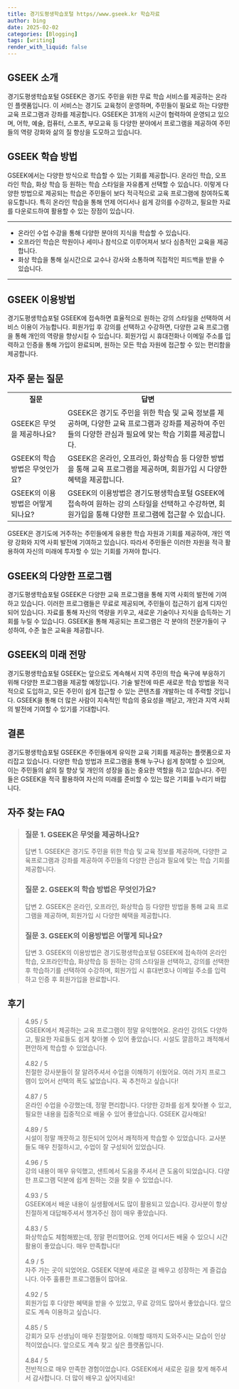 ```yaml
---
title: 경기도평생학습포털 https//www.gseek.kr 학습자료
author: bing
date: 2025-02-02
categories: [Blogging]
tags: [writing]
render_with_liquid: false
---
```



<h2 id='GSEEK_소개'>GSEEK 소개</h2>

<p>경기도평생학습포털 GSEEK은 경기도 주민을 위한 무료 학습 서비스를 제공하는 온라인 플랫폼입니다. 이 서비스는 경기도 교육청이 운영하며, 주민들이 필요로 하는 다양한 교육 프로그램과 강좌를 제공합니다. GSEEK은 31개의 시군이 협력하여 운영되고 있으며, 어학, 예술, 컴퓨터, 스포츠, 부모교육 등 다양한 분야에서 프로그램을 제공하여 주민들의 역량 강화와 삶의 질 향상을 도모하고 있습니다.</p>

<h2 id='GSEEK_학습_방법'>GSEEK 학습 방법</h2>

<p>GSEEK에서는 다양한 방식으로 학습할 수 있는 기회를 제공합니다. 온라인 학습, 오프라인 학습, 화상 학습 등 원하는 학습 스타일을 자유롭게 선택할 수 있습니다. 이렇게 다양한 방법으로 제공되는 학습은 주민들이 보다 적극적으로 교육 프로그램에 참여하도록 유도합니다. 특히 온라인 학습을 통해 언제 어디서나 쉽게 강의를 수강하고, 필요한 자료를 다운로드하여 활용할 수 있는 장점이 있습니다.</p>

<hr />

<ul>
    <li>온라인 수업 수강을 통해 다양한 분야의 지식을 학습할 수 있습니다.</li>
    <li>오프라인 학습은 학원이나 세미나 참석으로 이루어져서 보다 심층적인 교육을 제공합니다.</li>
    <li>화상 학습을 통해 실시간으로 교수나 강사와 소통하며 직접적인 피드백을 받을 수 있습니다.</li>
</ul>

<hr />

<h2 id='GSEEK_이용방법'>GSEEK 이용방법</h2>

<p>경기도평생학습포털 GSEEK에 접속하면 효율적으로 원하는 강의 스타일을 선택하여 서비스 이용이 가능합니다. 회원가입 후 강의를 선택하고 수강하면, 다양한 교육 프로그램을 통해 개인의 역량을 향상시킬 수 있습니다. 회원가입 시 휴대전화나 이메일 주소를 입력하고 인증을 통해 가입이 완료되며, 원하는 모든 학습 자원에 접근할 수 있는 편리함을 제공합니다.</p>

<h2 id='자주_묻는_질문'>자주 묻는 질문</h2>

<table>
    <tr>
        <td style="text-align: center; height: 17px;"><b>질문</b></td>
        <td style="text-align: center; height: 17px;"><b>답변</b></td>
    </tr>
    <tr>
        <td>GSEEK은 무엇을 제공하나요?</td>
        <td>GSEEK은 경기도 주민을 위한 학습 및 교육 정보를 제공하며, 다양한 교육 프로그램과 강좌를 제공하여 주민들의 다양한 관심과 필요에 맞는 학습 기회를 제공합니다.</td>
    </tr>
    <tr>
        <td>GSEEK의 학습 방법은 무엇인가요?</td>
        <td>GSEEK은 온라인, 오프라인, 화상학습 등 다양한 방법을 통해 교육 프로그램을 제공하며, 회원가입 시 다양한 혜택을 제공합니다.</td>
    </tr>
    <tr>
        <td>GSEEK의 이용방법은 어떻게 되나요?</td>
        <td>GSEEK의 이용방법은 경기도평생학습포털 GSEEK에 접속하여 원하는 강의 스타일을 선택하고 수강하면, 회원가입을 통해 다양한 프로그램에 접근할 수 있습니다.</td>
    </tr>
</table>

<p>GSEEK은 경기도에 거주하는 주민들에게 유용한 학습 자원과 기회를 제공하여, 개인 역량 강화와 지역 사회 발전에 기여하고 있습니다. 따라서 주민들은 이러한 자원을 적극 활용하여 자신의 미래에 투자할 수 있는 기회를 가져야 합니다.</p>

<h2 id='GSEEK_프로그램'>GSEEK의 다양한 프로그램</h2>

<p>경기도평생학습포털 GSEEK은 다양한 교육 프로그램을 통해 지역 사회의 발전에 기여하고 있습니다. 이러한 프로그램들은 무료로 제공되며, 주민들이 접근하기 쉽게 디자인되어 있습니다. 자료를 통해 자신의 역량을 키우고, 새로운 기술이나 지식을 습득하는 기회를 누릴 수 있습니다. GSEEK을 통해 제공되는 프로그램은 각 분야의 전문가들이 구성하여, 수준 높은 교육을 제공합니다.</p>

<h2 id='미래_전망'>GSEEK의 미래 전망</h2>

<p>경기도평생학습포털 GSEEK는 앞으로도 계속해서 지역 주민의 학습 욕구에 부응하기 위해 다양한 프로그램을 제공할 예정입니다. 기술 발전에 따른 새로운 학습 방법을 적극적으로 도입하고, 모든 주민이 쉽게 접근할 수 있는 콘텐츠를 개발하는 데 주력할 것입니다. GSEEK을 통해 더 많은 사람이 지속적인 학습의 중요성을 깨닫고, 개인과 지역 사회의 발전에 기여할 수 있기를 기대합니다.</p>

<h2 id='결론'>결론</h2>

<p>경기도평생학습포털 GSEEK은 주민들에게 유익한 교육 기회를 제공하는 플랫폼으로 자리잡고 있습니다. 다양한 학습 방법과 프로그램을 통해 누구나 쉽게 참여할 수 있으며, 이는 주민들의 삶의 질 향상 및 개인의 성장을 돕는 중요한 역할을 하고 있습니다. 주민들은 GSEEK을 적극 활용하여 자신의 미래를 준비할 수 있는 많은 기회를 누리기 바랍니다.</p>


<h2 id='자주_찾는_FAQ'>자주 찾는 FAQ</h2>
<div itemscope="" itemtype="https://schema.org/FAQPage">
<blockquote>
<div itemscope="" itemprop="mainEntity" itemtype="https://schema.org/Question">
<h3 itemprop="name">질문 1. GSEEK은 무엇을 제공하나요?</h3>
<div itemscope="" itemprop="acceptedAnswer" itemtype="https://schema.org/Answer">
<span itemprop="text">
<p>답변 1. GSEEK은 경기도 주민을 위한 학습 및 교육 정보를 제공하며, 다양한 교육프로그램과 강좌를 제공하여 주민들의 다양한 관심과 필요에 맞는 학습 기회를 제공합니다.</p>
</span>
</div>
</div>
<div itemscope="" itemprop="mainEntity" itemtype="https://schema.org/Question">
<h3 itemprop="name">질문 2. GSEEK의 학습 방법은 무엇인가요?</h3>
<div itemscope="" itemprop="acceptedAnswer" itemtype="https://schema.org/Answer">
<span itemprop="text">
<p>답변 2. GSEEK은 온라인, 오프라인, 화상학습 등 다양한 방법을 통해 교육 프로그램을 제공하며, 회원가입 시 다양한 혜택을 제공합니다.</p>
</span>
</div>
</div>
<div itemscope="" itemprop="mainEntity" itemtype="https://schema.org/Question">
<h3 itemprop="name">질문 3. GSEEK의 이용방법은 어떻게 되나요?</h3>
<div itemscope="" itemprop="acceptedAnswer" itemtype="https://schema.org/Answer">
<span itemprop="text">
<p>답변 3. GSEEK의 이용방법은 경기도평생학습포털 GSEEK에 접속하여 온라인학습, 오프라인학습, 화상학습 등 원하는 강의 스타일을 선택하고, 강의를 선택한 후 학습하기를 선택하여 수강하며, 회원가입 시 휴대번호나 이메일 주소를 입력하고 인증 후 회원가입을 완료합니다.</p>
</span>
</div>
</div>
</blockquote>
</div>
<h2 id='후기'>후기</h2>
<div itemscope itemtype="https://schema.org/Product">
  <blockquote>
  <div itemprop="review" itemscope itemtype="https://schema.org/Review">
      <div itemprop="reviewRating" itemscope itemtype="https://schema.org/Rating"> <span itemprop="ratingValue">4.95</span> / <span itemprop="bestRating">5</span> </div>
      <span itemprop="reviewBody">GSEEK에서 제공하는 교육 프로그램이 정말 유익했어요. 온라인 강의도 다양하고, 필요한 자료들도 쉽게 찾아볼 수 있어 좋았습니다. 시설도 깔끔하고 쾌적해서 편안하게 학습할 수 있었습니다.</span>
  </div>
  <br>
  <div itemprop="review" itemscope itemtype="https://schema.org/Review">
      <div itemprop="reviewRating" itemscope itemtype="https://schema.org/Rating"> <span itemprop="ratingValue">4.82</span> / <span itemprop="bestRating">5</span> </div>
      <span itemprop="reviewBody">친절한 강사분들이 잘 알려주셔서 수업을 이해하기 쉬웠어요. 여러 가지 프로그램이 있어서 선택의 폭도 넓었습니다. 꼭 추천하고 싶습니다!</span>
  </div>
  <br>
  <div itemprop="review" itemscope itemtype="https://schema.org/Review">
      <div itemprop="reviewRating" itemscope itemtype="https://schema.org/Rating"> <span itemprop="ratingValue">4.87</span> / <span itemprop="bestRating">5</span> </div>
      <span itemprop="reviewBody">온라인 수업을 수강했는데, 정말 편리합니다. 다양한 강좌를 쉽게 찾아볼 수 있고, 필요한 내용을 집중적으로 배울 수 있어 좋았습니다. GSEEK 감사해요!</span>
  </div>
  <br>
  <div itemprop="review" itemscope itemtype="https://schema.org/Review">
      <div itemprop="reviewRating" itemscope itemtype="https://schema.org/Rating"> <span itemprop="ratingValue">4.89</span> / <span itemprop="bestRating">5</span> </div>
      <span itemprop="reviewBody">시설이 정말 깨끗하고 정돈되어 있어서 쾌적하게 학습할 수 있었습니다. 교사분들도 매우 친절하시고, 수업이 잘 구성되어 있었습니다.</span>
  </div>
  <br>
  <div itemprop="review" itemscope itemtype="https://schema.org/Review">
      <div itemprop="reviewRating" itemscope itemtype="https://schema.org/Rating"> <span itemprop="ratingValue">4.96</span> / <span itemprop="bestRating">5</span> </div>
      <span itemprop="reviewBody">강의 내용이 매우 유익했고, 샌트에서 도움을 주셔서 큰 도움이 되었습니다. 다양한 프로그램 덕분에 쉽게 원하는 것을 찾을 수 있었습니다.</span>
  </div>
  <br>
  <div itemprop="review" itemscope itemtype="https://schema.org/Review">
      <div itemprop="reviewRating" itemscope itemtype="https://schema.org/Rating"> <span itemprop="ratingValue">4.93</span> / <span itemprop="bestRating">5</span> </div>
      <span itemprop="reviewBody">GSEEK에서 배운 내용이 실생활에서도 많이 활용되고 있습니다. 강사분이 항상 친절하게 대답해주셔서 챙겨주신 점이 매우 좋았습니다.</span>
  </div>
  <br>
  <div itemprop="review" itemscope itemtype="https://schema.org/Review">
      <div itemprop="reviewRating" itemscope itemtype="https://schema.org/Rating"> <span itemprop="ratingValue">4.83</span> / <span itemprop="bestRating">5</span> </div>
      <span itemprop="reviewBody">화상학습도 체험해봤는데, 정말 편리했어요. 언제 어디서든 배울 수 있으니 시간 활용이 좋았습니다. 매우 만족합니다!</span>
  </div>
  <br>
  <div itemprop="review" itemscope itemtype="https://schema.org/Review">
      <div itemprop="reviewRating" itemscope itemtype="https://schema.org/Rating"> <span itemprop="ratingValue">4.9</span> / <span itemprop="bestRating">5</span> </div>
      <span itemprop="reviewBody">자주 가는 곳이 되었어요. GSEEK 덕분에 새로운 걸 배우고 성장하는 게 즐겁습니다. 아주 훌륭한 프로그램들이 많아요.</span>
  </div>
  <br>
  <div itemprop="review" itemscope itemtype="https://schema.org/Review">
      <div itemprop="reviewRating" itemscope itemtype="https://schema.org/Rating"> <span itemprop="ratingValue">4.92</span> / <span itemprop="bestRating">5</span> </div>
      <span itemprop="reviewBody">회원가입 후 다양한 혜택을 받을 수 있었고, 무료 강의도 많아서 좋았습니다. 앞으로도 계속 이용하고 싶습니다.</span>
  </div>
  <br>
  <div itemprop="review" itemscope itemtype="https://schema.org/Review">
      <div itemprop="reviewRating" itemscope itemtype="https://schema.org/Rating"> <span itemprop="ratingValue">4.85</span> / <span itemprop="bestRating">5</span> </div>
      <span itemprop="reviewBody">강회가 모두 선생님이 매우 친절했어요. 이해할 때까지 도와주시는 모습이 인상적이었습니다. 앞으로도 계속 찾고 싶은 플랫폼입니다.</span>
  </div>
  <br>
  <div itemprop="review" itemscope itemtype="https://schema.org/Review">
      <div itemprop="reviewRating" itemscope itemtype="https://schema.org/Rating"> <span itemprop="ratingValue">4.84</span> / <span itemprop="bestRating">5</span> </div>
      <span itemprop="reviewBody">전반적으로 매우 만족한 경험이었습니다. GSEEK에서 새로운 길을 찾게 해주셔서 감사합니다. 더 많이 배우고 싶어지네요!</span>
  </div>
  </blockquote>
</div>
